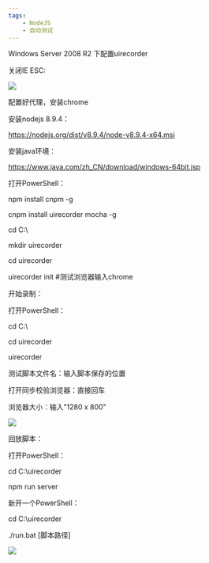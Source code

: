 ```yaml
---
tags:
    - NodeJS
    - 自动测试
---
```


Windows Server 2008 R2 下配置uirecorder

关闭IE ESC:

![](../../../_resources/4d5ce8e2e6304099b5db40ace45105c9.png)



配置好代理，安装chrome



安装nodejs 8.9.4：

 https://nodejs.org/dist/v8.9.4/node-v8.9.4-x64.msi



安装java环境：

https://www.java.com/zh_CN/download/windows-64bit.jsp



打开PowerShell：

npm install cnpm -g

cnpm install uirecorder mocha -g

cd C:\

mkdir uirecorder

cd uirecorder

uirecorder init #测试浏览器输入chrome



开始录制：

打开PowerShell：

cd C:\

cd uirecorder

uirecorder

测试脚本文件名：输入脚本保存的位置

打开同步校验浏览器：直接回车

浏览器大小：输入"1280 x 800"

![](../../../_resources/e4761cf80450451597e1578a6d47249d.png)



回放脚本：

打开PowerShell：

cd C:\uirecorder

npm run server

新开一个PowerShell：

cd C:\uirecorder

./run.bat [脚本路径]

![](../../../_resources/f2928054ea304fbe96ee9be90b2a7453.png)









